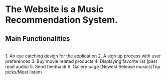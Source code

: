 The Website is a **Music Recommendation System.**
==================================================

## Main Functionalities
<br>
1. An eye catching design for the application
2. A sign up process with user preferences
3. Buy movie related products
4. Displaying favorite list (past read audio)
5. Send feedback
6. Gallery page (Newest Release musics/Top picks/Most listen)
